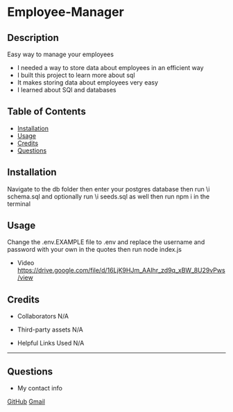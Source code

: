 # Employee-Manager

## Description
  
Easy way to manage your employees
  
- I needed a way to store data about employees in an efficient way
- I built this project to learn more about sql
- It makes storing data about employees very easy
- I learned about SQl and databases
  
## Table of Contents
  
- [Installation](#installation)
- [Usage](#usage)
- [Credits](#credits)
- [Questions](#questions)

## Installation
  
Navigate to the db folder then enter your postgres database then run \i schema.sql and optionally run \i seeds.sql as well then run npm i in the terminal
  
## Usage
  
Change the .env.EXAMPLE file to .env and replace the username and password with your own in the quotes then run node index.js
- Video
https://drive.google.com/file/d/16LjK9HJm_AAIhr_zd9q_xBW_8U29vPws/view
  
## Credits

- Collaborators
N/A

- Third-party assets
N/A

- Helpful Links Used
N/A
  

  
---
  
## Questions

- My contact info

[GitHub](https://github.com/Domas09)
[Gmail](domasdar2@gmail.com)

